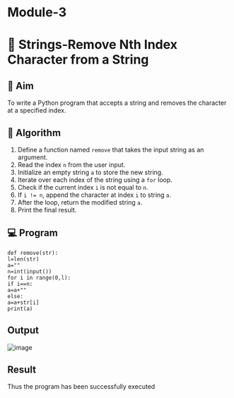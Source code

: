 # Module-3
# 🧹 Strings-Remove Nth Index Character from a String

## 🎯 Aim
To write a Python program that accepts a string and removes the character at a specified index.

## 🧠 Algorithm
1. Define a function named `remove` that takes the input string as an argument.
2. Read the index `n` from the user input.
3. Initialize an empty string `a` to store the new string.
4. Iterate over each index of the string using a `for` loop.
5. Check if the current index `i` is not equal to `n`.
6. If `i != n`, append the character at index `i` to string `a`.
7. After the loop, return the modified string `a`.
8. Print the final result.

## 💻 Program
```
def remove(str):
l=len(str)
a=""
n=int(input())
for i in range(0,l):
if i==n:
a=a+""
else:
a=a+str[i]
print(a)
```
## Output
![image](https://github.com/user-attachments/assets/d805e1be-fcfd-4950-bbc1-2251d6bd3e37)


## Result
Thus the program has been successfully executed
